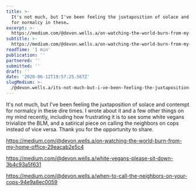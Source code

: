 ```yaml
---
title: >-
  It's not much, but I've been feeling the juxtaposition of solace and contempt
  for normalcy in these…
excerpt: >-
  https://medium.com/@devon.wells.a/on-watching-the-world-burn-from-my-home-office-29eacab2e5c4
subtitle: >-
  https://medium.com/@devon.wells.a/on-watching-the-world-burn-from-my-home-office-29eacab2e5c4
readTime: '1 min'
publication: ''
partnered: ''
submitted: ''
draft: ''
date: '2020-06-12T19:57:25.567Z'
slugMedium: >-
  /@devon.wells.a/its-not-much-but-i-ve-been-feeling-the-juxtaposition-of-solace-and-contempt-for-normalcy-in-these-592f4624cce6
---
```


It's not much, but I've been feeling the juxtaposition of solace and contempt for normalcy in these dire times. I wrote about it and a few other things on my mind recently, including how frustrating it is to see some white vegans trivialize the BLM, and a satirical piece on calling the neighbors on cops instead of vice versa. Thank you for the opportunity to share.

https://medium.com/@devon.wells.a/on-watching-the-world-burn-from-my-home-office-29eacab2e5c4

https://medium.com/@devon.wells.a/white-vegans-please-sit-down-3b4c93a5f631

https://medium.com/@devon.wells.a/when-to-call-the-neighbors-on-your-cops-94e9a8ec0059
